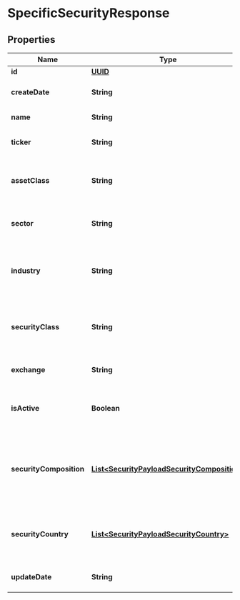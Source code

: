 
# SpecificSecurityResponse

## Properties
Name | Type | Description | Notes
------------ | ------------- | ------------- | -------------
**id** | [**UUID**](UUID.md) | ID of the security |  [optional]
**createDate** | **String** | Datetime the security was created |  [optional]
**name** | **String** | Name for the security | 
**ticker** | **String** | Security’s ticker on the exchange where it is traded | 
**assetClass** | **String** | The asset class for the security such as “equity”, “fixed-income”, “cash”, etc. |  [optional]
**sector** | **String** | Sector for the security such as “Technology” or “Pharmaceuticals” |  [optional]
**industry** | **String** | The industry of the security such as “Consumer Tech” or “Enterprise Systems” |  [optional]
**securityClass** | **String** | The security class of the security such as “stock”, “mutual fund”, “ETF” (exchange-traded fund), etc. |  [optional]
**exchange** | **String** | The exchange on which the security is traded |  [optional]
**isActive** | **Boolean** | Indicates if the security is active. Defaults to true which indicates that the it is active |  [optional]
**securityComposition** | [**List&lt;SecurityPayloadSecurityComposition&gt;**](SecurityPayloadSecurityComposition.md) | Details on the components of a security, their relative weight within the security, and their start and end dates |  [optional]
**securityCountry** | [**List&lt;SecurityPayloadSecurityCountry&gt;**](SecurityPayloadSecurityCountry.md) | Each country where the security is traded and its relative weight within the security |  [optional]
**updateDate** | **String** | Datetime the security was last updated |  [optional]



